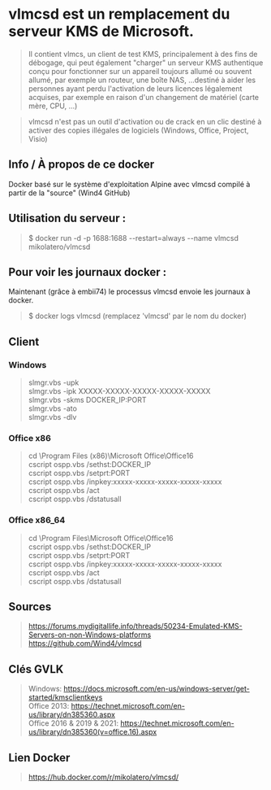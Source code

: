 # vlmcsd est un remplacement du serveur KMS de Microsoft.

> Il contient vlmcs, un client de test KMS, principalement à des fins de débogage, qui peut également "charger" un serveur KMS authentique conçu pour fonctionner sur un appareil toujours allumé ou souvent allumé, par exemple un routeur, une boîte NAS, ...destiné à aider les personnes ayant perdu l'activation de leurs licences légalement acquises, par exemple en raison d'un changement de matériel (carte mère, CPU, ...)

> vlmcsd n'est pas un outil d'activation ou de crack en un clic destiné à activer des copies illégales de logiciels (Windows, Office, Project, Visio)

## Info / À propos de ce docker
Docker basé sur le système d'exploitation Alpine avec vlmcsd compilé à partir de la "source" (Wind4 GitHub)

## Utilisation du serveur :
> $ docker run -d -p 1688:1688 --restart=always --name vlmcsd mikolatero/vlmcsd

## Pour voir les journaux docker :
Maintenant (grâce à embii74) le processus vlmcsd envoie les journaux à docker.
> $ docker logs vlmcsd (remplacez 'vlmcsd' par le nom du docker)

## Client
### Windows
>slmgr.vbs -upk  
>slmgr.vbs -ipk XXXXX-XXXXX-XXXXX-XXXXX-XXXXX  
>slmgr.vbs -skms DOCKER_IP:PORT  
>slmgr.vbs -ato  
>slmgr.vbs -dlv  

### Office x86
>cd \Program Files (x86)\Microsoft Office\Office16  
>cscript ospp.vbs /sethst:DOCKER_IP  
>cscript ospp.vbs /setprt:PORT  
>cscript ospp.vbs /inpkey:xxxxx-xxxxx-xxxxx-xxxxx-xxxxx  
>cscript ospp.vbs /act  
>cscript ospp.vbs /dstatusall  

### Office x86_64
>cd \Program Files\Microsoft Office\Office16  
>cscript ospp.vbs /sethst:DOCKER_IP  
>cscript ospp.vbs /setprt:PORT  
>cscript ospp.vbs /inpkey:xxxxx-xxxxx-xxxxx-xxxxx-xxxxx  
>cscript ospp.vbs /act  
>cscript ospp.vbs /dstatusall  

## Sources
> https://forums.mydigitallife.info/threads/50234-Emulated-KMS-Servers-on-non-Windows-platforms  
https://github.com/Wind4/vlmcsd

## Clés GVLK
> Windows: https://docs.microsoft.com/en-us/windows-server/get-started/kmsclientkeys  
> Office 2013: https://technet.microsoft.com/en-us/library/dn385360.aspx  
> Office 2016 & 2019 & 2021: https://technet.microsoft.com/en-us/library/dn385360(v=office.16).aspx

## Lien Docker
> https://hub.docker.com/r/mikolatero/vlmcsd/
